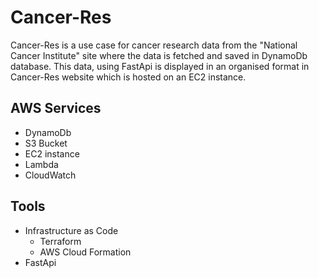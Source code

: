 # Cancer-Res
Cancer-Res is a use case for cancer research data from the "National Cancer Institute" site where the data is fetched and saved in DynamoDb database. This data, using FastApi is displayed in an organised format in Cancer-Res website which is hosted on an EC2 instance.

## AWS Services 
- DynamoDb
- S3 Bucket
- EC2 instance 
- Lambda
- CloudWatch

## Tools
- Infrastructure as Code
  - Terraform
  - AWS Cloud Formation
- FastApi